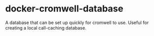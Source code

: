# docker-cromwell-database

A database that can be set up quickly for cromwell to use.
Useful for creating a local call-caching database.
